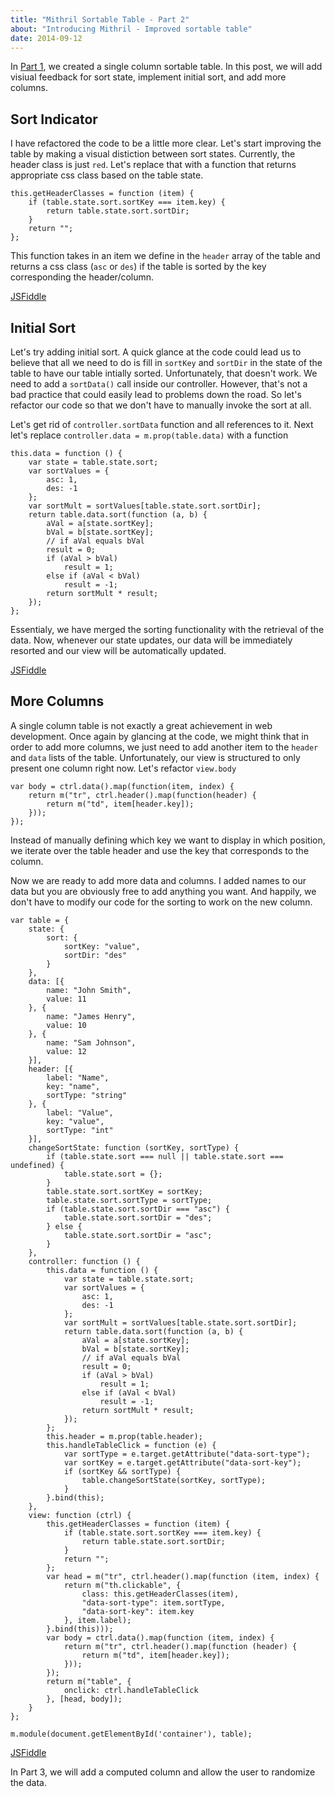 ```yaml
---
title: "Mithril Sortable Table - Part 2"
about: "Introducing Mithril - Improved sortable table"
date: 2014-09-12
---
```


In [Part 1][1], we created a single column sortable table. In this post, we will add visiual feedback for sort state, implement initial sort, and add more columns.

Sort Indicator
--------------

I have refactored the code to be a little more clear. Let's start improving the table by making a visual distiction between sort states. Currently, the header class is just `red`. Let's replace that with a function that returns appropriate css class based on the table state.

``` language-javascript
this.getHeaderClasses = function (item) {
    if (table.state.sort.sortKey === item.key) {
        return table.state.sort.sortDir;
    }
    return "";
};
```

This function takes in an item we define in the `header` array of the table and returns a css class (`asc` or `des`) if the table is sorted by the key corresponding the header/column.

[JSFiddle][2]

Initial Sort
------------

Let's try adding initial sort. A quick glance at the code could lead us to believe that all we need to do is fill in `sortKey` and `sortDir` in the state of the table to have our table intially sorted. Unfortunately, that doesn't work. We need to add a `sortData()` call inside our controller. However, that's not a bad practice that could easily lead to problems down the road. So let's refactor our code so that we don't have to manually invoke the sort at all.

Let's get rid of `controller.sortData` function and all references to it. Next let's replace `controller.data = m.prop(table.data)` with a function

``` language-javascript
this.data = function () {
    var state = table.state.sort;
    var sortValues = {
        asc: 1,
        des: -1
    };
    var sortMult = sortValues[table.state.sort.sortDir];
    return table.data.sort(function (a, b) {
        aVal = a[state.sortKey];
        bVal = b[state.sortKey];
        // if aVal equals bVal
        result = 0;
        if (aVal > bVal)
            result = 1;
        else if (aVal < bVal)
            result = -1;
        return sortMult * result;
    });
};
```

Essentialy, we have merged the sorting functionality with the retrieval of the data. Now, whenever our state updates, our data will be immediately resorted and our view will be automatically updated.

[JSFiddle][3]

More Columns
------------

A single column table is not exactly a great achievement in web development. Once again by glancing at the code, we might think that in order to add more columns, we just need to add another item to the `header` and `data` lists of the table. Unfortunately, our view is structured to only present one column right now. Let's refactor `view.body`

``` language-javascript
var body = ctrl.data().map(function(item, index) {
    return m("tr", ctrl.header().map(function(header) {
        return m("td", item[header.key]);
    }));
});
```

Instead of manually defining which key we want to display in which position, we iterate over the table header and use the key that corresponds to the column. 

Now we are ready to add more data and columns. I added names to our data but you are obviously free to add anything you want. And happily, we don't have to modify our code for the sorting to work on the new column.

``` language-javascript
var table = {
    state: {
        sort: {
            sortKey: "value",
            sortDir: "des"
        }
    },
    data: [{
        name: "John Smith",
        value: 11
    }, {
        name: "James Henry",
        value: 10
    }, {
        name: "Sam Johnson",
        value: 12
    }],
    header: [{
        label: "Name",
        key: "name",
        sortType: "string"
    }, {
        label: "Value",
        key: "value",
        sortType: "int"
    }],
    changeSortState: function (sortKey, sortType) {
        if (table.state.sort === null || table.state.sort === undefined) {
            table.state.sort = {};
        }
        table.state.sort.sortKey = sortKey;
        table.state.sort.sortType = sortType;
        if (table.state.sort.sortDir === "asc") {
            table.state.sort.sortDir = "des";
        } else {
            table.state.sort.sortDir = "asc";
        }
    },
    controller: function () {
        this.data = function () {
            var state = table.state.sort;
            var sortValues = {
                asc: 1,
                des: -1
            };
            var sortMult = sortValues[table.state.sort.sortDir];
            return table.data.sort(function (a, b) {
                aVal = a[state.sortKey];
                bVal = b[state.sortKey];
                // if aVal equals bVal
                result = 0;
                if (aVal > bVal)
                    result = 1;
                else if (aVal < bVal)
                    result = -1;
                return sortMult * result;
            });
        };
        this.header = m.prop(table.header);
        this.handleTableClick = function (e) {
            var sortType = e.target.getAttribute("data-sort-type");
            var sortKey = e.target.getAttribute("data-sort-key");
            if (sortKey && sortType) {
                table.changeSortState(sortKey, sortType);
            }
        }.bind(this);
    },
    view: function (ctrl) {
        this.getHeaderClasses = function (item) {
            if (table.state.sort.sortKey === item.key) {
                return table.state.sort.sortDir;
            }
            return "";
        };
        var head = m("tr", ctrl.header().map(function (item, index) {
            return m("th.clickable", {
                class: this.getHeaderClasses(item),
                "data-sort-type": item.sortType,
                "data-sort-key": item.key
            }, item.label);
        }.bind(this)));
        var body = ctrl.data().map(function (item, index) {
            return m("tr", ctrl.header().map(function (header) {
                return m("td", item[header.key]);
            }));
        });
        return m("table", {
            onclick: ctrl.handleTableClick
        }, [head, body]);
    }
};

m.module(document.getElementById('container'), table);
```

[JSFiddle][4]

In Part 3, we will add a computed column and allow the user to randomize the data.


[1]: mithril-sort-1.html "Part 1"
[2]: http://jsfiddle.net/jjk8bxeq/20/
[3]: http://jsfiddle.net/jjk8bxeq/21/
[4]: http://jsfiddle.net/jjk8bxeq/23/